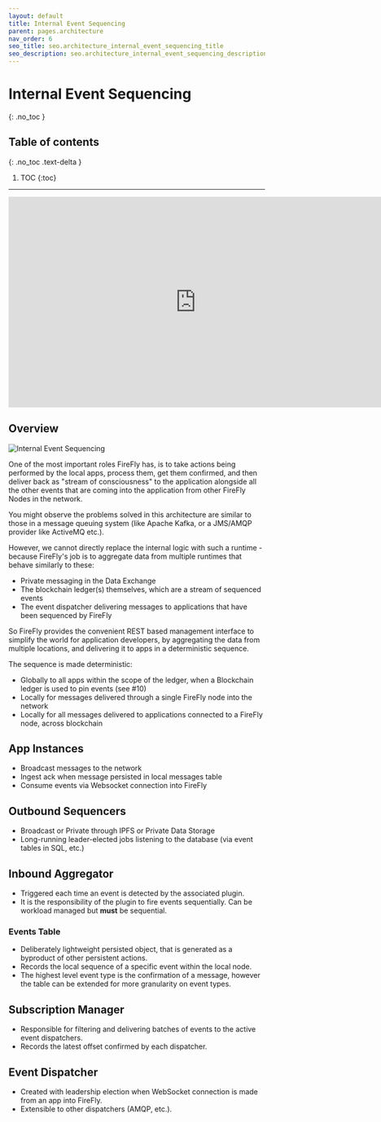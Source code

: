 ```yaml
---
layout: default
title: Internal Event Sequencing
parent: pages.architecture
nav_order: 6
seo_title: seo.architecture_internal_event_sequencing_title
seo_description: seo.architecture_internal_event_sequencing_description
---
```


# Internal Event Sequencing
{: .no_toc }

## Table of contents
{: .no_toc .text-delta }

1. TOC
{:toc}

---

<iframe width="736" height="414" src="https://www.youtube.com/embed/JroBAfmfI_E" title="YouTube video player" frameborder="0" allow="accelerometer; autoplay; clipboard-write; encrypted-media; gyroscope; picture-in-picture" allowfullscreen></iframe>

## Overview

![Internal Event Sequencing](../images/internal_event_sequencing.jpg "Internal Event Sequencing")

One of the most important roles FireFly has, is to take actions being performed by the local apps, process them, get them confirmed, and then deliver back 
as "stream of consciousness" to the application alongside all the other events that are coming into the application from other FireFly Nodes in the network.

You might observe the problems solved in this architecture are similar to those in a message queuing system (like Apache Kafka, or a JMS/AMQP provider like ActiveMQ etc.).

However, we cannot directly replace the internal logic with such a runtime - because FireFly's job is to aggregate data from multiple runtimes that behave similarly to these:
- Private messaging in the Data Exchange
- The blockchain ledger(s) themselves, which are a stream of sequenced events
- The event dispatcher delivering messages to applications that have been sequenced by FireFly

So FireFly provides the convenient REST based management interface to simplify the world for application developers, by aggregating the data from multiple locations, and delivering it to apps in a deterministic sequence.

The sequence is made deterministic:
- Globally to all apps within the scope of the ledger, when a Blockchain ledger is used to pin events (see #10)
- Locally for messages delivered through a single FireFly node into the network
- Locally for all messages delivered to applications connected to a FireFly node, across blockchain 

## App Instances

* Broadcast messages to the network
* Ingest ack when message persisted in local messages table
* Consume events via Websocket connection into FireFly

## Outbound Sequencers

* Broadcast or Private through IPFS or Private Data Storage
* Long-running leader-elected jobs listening to the database (via event tables in SQL, etc.)

## Inbound Aggregator 

* Triggered each time an event is detected by the associated plugin.
* It is the responsibility of the plugin to fire events sequentially.  Can be workload managed but **must** be sequential.

### Events Table

* Deliberately lightweight persisted object, that is generated as a byproduct of other persistent actions.
* Records the local sequence of a specific event within the local node.
* The highest level event type is the confirmation of a message, however the table can be extended for more granularity on event types.

## Subscription Manager

* Responsible for filtering and delivering batches of events to the active event dispatchers.
* Records the latest offset confirmed by each dispatcher.

## Event Dispatcher

* Created with leadership election when WebSocket connection is made from an app into FireFly.
* Extensible to other dispatchers (AMQP, etc.).
